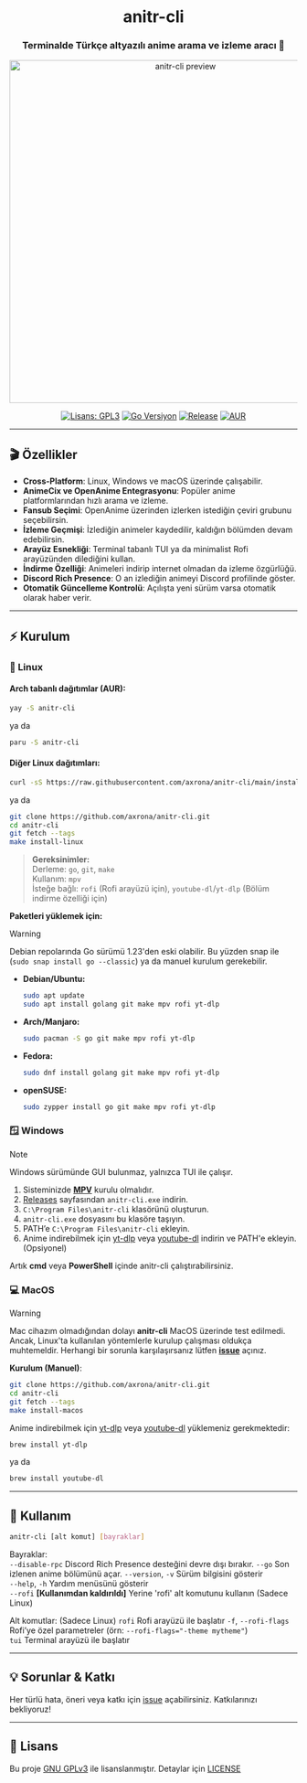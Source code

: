 <div align="center">

<h1>anitr-cli</h1>
<h3>Terminalde Türkçe altyazılı anime arama ve izleme aracı 🚀</h3>

<img src="https://raw.githubusercontent.com/axrona/anitr-cli/main/assets/anitr-preview.gif" alt="anitr-cli preview" width="600"/>

<p>
  
[![Lisans: GPL3](https://img.shields.io/github/license/axrona/anitr-cli?style=for-the-badge&logo=opensourceinitiative&logoColor=white&label=Lisans)](https://github.com/axrona/anitr-cli/blob/main/LICENSE)
[![Go Versiyon](https://img.shields.io/badge/Go-1.23+-blue?style=for-the-badge&logo=go&logoColor=white)](https://golang.org/dl/)
[![Release](https://img.shields.io/github/v/release/axrona/anitr-cli?style=for-the-badge&logo=github&logoColor=white&label=Son%20Sürüm)](https://github.com/axrona/anitr-cli/releases/latest)
[![AUR](https://img.shields.io/aur/version/anitr-cli?style=for-the-badge&logo=archlinux&logoColor=white&label=AUR)](https://aur.archlinux.org/packages/anitr-cli)
    
</p>

</div>

---

## 🎬 Özellikler

- **Cross-Platform**: Linux, Windows ve macOS üzerinde çalışabilir.
- **AnimeCix ve OpenAnime Entegrasyonu**: Popüler anime platformlarından hızlı arama ve izleme.
- **Fansub Seçimi**: OpenAnime üzerinden izlerken istediğin çeviri grubunu seçebilirsin.
- **İzleme Geçmişi**: İzlediğin animeler kaydedilir, kaldığın bölümden devam edebilirsin.
- **Arayüz Esnekliği**: Terminal tabanlı TUI ya da minimalist Rofi arayüzünden dilediğini kullan.
- **İndirme Özelliği**: Animeleri indirip internet olmadan da izleme özgürlüğü.
- **Discord Rich Presence**: O an izlediğin animeyi Discord profilinde göster.
- **Otomatik Güncelleme Kontrolü**: Açılışta yeni sürüm varsa otomatik olarak haber verir.

---

## ⚡ Kurulum

### 🐧 Linux

#### Arch tabanlı dağıtımlar (AUR):

```bash
yay -S anitr-cli
```
ya da
```bash
paru -S anitr-cli
```

#### Diğer Linux dağıtımları:

```bash
curl -sS https://raw.githubusercontent.com/axrona/anitr-cli/main/install.sh | bash
```
ya da
```bash
git clone https://github.com/axrona/anitr-cli.git
cd anitr-cli  
git fetch --tags
make install-linux
```

> **Gereksinimler:**  
> Derleme: `go`, `git`, `make`  
> Kullanım: `mpv`  
> İsteğe bağlı: `rofi` (Rofi arayüzü için), `youtube-dl`/`yt-dlp` (Bölüm indirme özelliği için)

**Paketleri yüklemek için:**
> [!WARNING]   
> Debian repolarında Go sürümü 1.23'den eski olabilir. Bu yüzden snap ile (`sudo snap install go --classic`) ya da manuel kurulum gerekebilir.

- **Debian/Ubuntu:**
  ```bash
  sudo apt update
  sudo apt install golang git make mpv rofi yt-dlp
  ```

  
- **Arch/Manjaro:**
  ```bash
  sudo pacman -S go git make mpv rofi yt-dlp
  ```
- **Fedora:**
  ```bash
  sudo dnf install golang git make mpv rofi yt-dlp
  ```
- **openSUSE:**
  ```bash
  sudo zypper install go git make mpv rofi yt-dlp
  ```

### 🪟 Windows

> [!NOTE]
> Windows sürümünde GUI bulunmaz, yalnızca TUI ile çalışır.

1. Sisteminizde [**MPV**](https://sourceforge.net/projects/mpv-player-windows/files/) kurulu olmalıdır.
2. [Releases](https://github.com/axrona/anitr-cli/releases) sayfasından `anitr-cli.exe` indirin.
3. `C:\Program Files\anitr-cli` klasörünü oluşturun.
4. `anitr-cli.exe` dosyasını bu klasöre taşıyın.
5. PATH’e `C:\Program Files\anitr-cli` ekleyin.
6. Anime indirebilmek için [yt-dlp](https://github.com/yt-dlp/yt-dlp/releases/latest) veya [youtube-dl](https://github.com/ytdl-org/youtube-dl/releases) indirin ve PATH'e ekleyin. (Opsiyonel)

Artık **cmd** veya **PowerShell** içinde anitr-cli çalıştırabilirsiniz.

### 💻 MacOS

> [!WARNING]
> Mac cihazım olmadığından dolayı **anitr-cli** MacOS üzerinde test edilmedi. 
> Ancak, Linux'ta kullanılan yöntemlerle kurulup çalışması oldukça muhtemeldir. Herhangi bir sorunla karşılaşırsanız lütfen [**issue**](https://github.com/axrona/anitr-cli/issues) açınız.

**Kurulum (Manuel)**:
```bash
git clone https://github.com/axrona/anitr-cli.git
cd anitr-cli
git fetch --tags
make install-macos
```

Anime indirebilmek için [yt-dlp](https://github.com/yt-dlp/yt-dlp/releases/latest) veya [youtube-dl](https://github.com/ytdl-org/youtube-dl/releases) yüklemeniz gerekmektedir:

```bash
brew install yt-dlp
```

ya da 

```bash
brew install youtube-dl
```

---

## 🚀 Kullanım

```bash
anitr-cli [alt komut] [bayraklar]
```

Bayraklar:   
  `--disable-rpc`       Discord Rich Presence desteğini devre dışı bırakır. 
  `--go`                Son izlenen anime bölümünü açar.
  `--version`, `-v`       Sürüm bilgisini gösterir   
  `--help`, `-h`          Yardım menüsünü gösterir   
  `--rofi`                **[Kullanımdan kaldırıldı]** Yerine 'rofi' alt komutunu kullanın (Sadece Linux)  

Alt komutlar: (Sadece Linux)
  `rofi`                  Rofi arayüzü ile başlatır
    `-f`, `--rofi-flags`  Rofi’ye özel parametreler (örn: `--rofi-flags="-theme mytheme"`)   
  `tui`                   Terminal arayüzü ile başlatır   

---

## 💡 Sorunlar & Katkı

Her türlü hata, öneri veya katkı için [issue](https://github.com/axrona/anitr-cli/issues) açabilirsiniz. Katkılarınızı bekliyoruz!

---

## 📜 Lisans

Bu proje [GNU GPLv3](https://www.gnu.org/licenses/gpl-3.0.en.html) ile lisanslanmıştır. Detaylar için [LICENSE](LICENSE)
